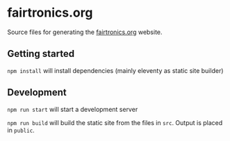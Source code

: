 # fairtronics.org

Source files for generating the [fairtronics.org](https://fairtronics.org) website.

## Getting started

`npm install` will install dependencies (mainly eleventy as static site builder)

## Development

`npm run start` will start a development server

`npm run build` will build the static site from the files in `src`. Output is placed in `public`.